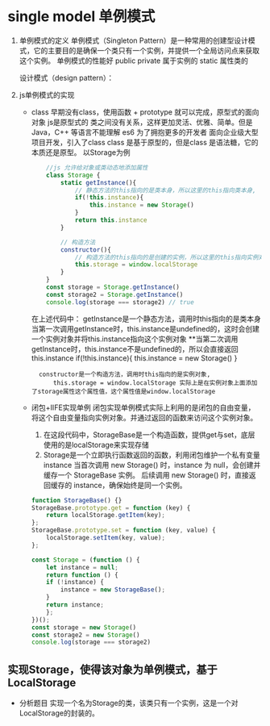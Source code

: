 # single model  单例模式
1. 单例模式的定义
    单例模式（Singleton Pattern）是一种常用的创建型设计模式，它的主要目的是确保一个类只有一个实例，并提供一个全局访问点来获取这个实例。
        单例模式的性能好
        public private 属于实例的
        static 属性类的

    设计模式（design pattern）：

2. js单例模式的实现
    - class
    早期没有class，使用函数 + prototype 就可以完成，原型式的面向对象
        js是原型式的 类之间没有关系，这样更加灵活、优雅、简单。但是Java，C++ 等语言不能理解
    es6 为了拥抱更多的开发者 面向企业级大型项目开发，引入了class
        class 是基于原型的，但是class 是语法糖，它的本质还是原型。
        以Storage为例
        ```js
            //js 允许给对象或类动态地添加属性
            class Storage {
                static getInstance(){
                    // 静态方法的this指向的是类本身，所以这里的this指向类本身,
                    if(!this.instance){
                        this.instance = new Storage()
                    }
                    return this.instance
                }

                // 构造方法
                constructor(){
                    // 构造方法的this指向的是创建的实例，所以这里的this指向实例对象
                    this.storage = window.localStorage
                }
            }
            const storage = Storage.getInstance()
            const storage2 = Storage.getInstance()
            console.log(storage === storage2) // true
        ```
        在上述代码中：
            getInstance是一个静态方法，调用时this指向的是类本身
                当第一次调用getInstance时，this.instance是undefined的，这时会创建一个实例对象并将this.instance指向这个实例对象
                **当第二次调用getInstance时，this.instance不是undefined的，所以会直接返回this.instance
                if(!this.instance){
                    this.instance = new Storage()
                }

            constructor是一个构造方法，调用时this指向的是实例对象,
                this.storage = window.localStorage 实际上是在实例对象上面添加了storage属性这个属性值，这个属性值是window.localStorage

    - 闭包+IIFE实现单例
        闭包实现单例模式实际上利用的是闭包的自由变量，将这个自由变量指向实例对象。并通过返回的函数来访问这个实例对象。

        1. 在这段代码中，StorageBase是一个构造函数，提供get与set，底层使用的是localStorage来实现存储
        2. Storage是一个立即执行函数返回的函数，利用闭包维护一个私有变量instance
            当首次调用 new Storage() 时，instance 为 null，会创建并缓存一个 StorageBase 实例。
            后续调用 new Storage() 时，直接返回缓存的 instance，确保始终是同一个实例。
        

        ```js
        function StorageBase() {}
        StorageBase.prototype.get = function (key) {
            return localStorage.getItem(key);
        };
        StorageBase.prototype.set = function (key, value) {
            localStorage.setItem(key, value);
        };

        const Storage = (function () {
            let instance = null;
            return function () {
            if (!instance) {
                instance = new StorageBase();
            }
            return instance;
            };
        })();
        const storage = new Storage()
        const storage2 = new Storage()
        console.log(storage === storage2)
        ```

## 实现Storage，使得该对象为单例模式，基于LocalStorage
- 分析题目
    实现一个名为Storage的类，该类只有一个实例，这是一个对LocalStorage的封装的。